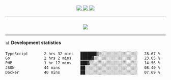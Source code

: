<h3 align="center">
  <a href="https://github.com/hwalker928">
      <img src="https://img.shields.io/github/followers/hwalker928?label=Followers&style=for-the-badge&color=lightblue">
  </a>
  <a href="https://harryw.link/discord" alt="Discord">
      <img src="https://img.shields.io/discord/738451951758606336?label=discord&style=for-the-badge&color=lightblue"/>
  </a>
  <a href="https://harryw.link/sparked" alt="Sparked Host">
      <img src="https://img.shields.io/static/v1?label=Sponsor&message=Sparked%20Host&color=yellow&style=for-the-badge"/>
  </a>
</h3>

<hr>


<h3 align="center">
  <a href="https://github.com/hwalker928">
      <img src="https://github-profile-trophy.vercel.app/?username=hwalker928&no-bg=true&no-frame=true">
  </a>
</h3>


<hr>

📊 **Development statistics**

<!--START_SECTION:waka-->

```txt
TypeScript       2 hrs 32 mins   ███████▒░░░░░░░░░░░░░░░░░   28.67 %
Go               2 hrs 2 mins    █████▓░░░░░░░░░░░░░░░░░░░   23.05 %
PHP              1 hr 17 mins    ███▓░░░░░░░░░░░░░░░░░░░░░   14.56 %
JSON             44 mins         ██░░░░░░░░░░░░░░░░░░░░░░░   08.40 %
Docker           40 mins         ██░░░░░░░░░░░░░░░░░░░░░░░   07.69 %
```

<!--END_SECTION:waka-->
